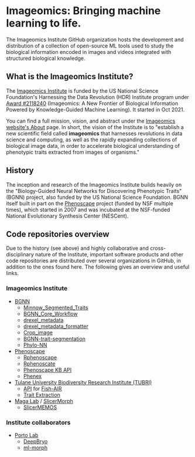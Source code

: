 # Imageomics: Bringing machine learning to life.

The Imageomics Institute GitHub organization hosts the development and distribution of a collection of open-source ML tools used to study the biological information encoded in images and videos integrated with structured biological knowledge.  

## What is the Imageomics Institute?

The [Imageomics Institute](https://imageomics.org) is funded by the US National Science Foundation's Harnessing the Data Revolution (HDR) Institute program under [Award #2118240](https://www.nsf.gov/awardsearch/showAward?AWD_ID=2118240) (Imageomics: A New Frontier of Biological Information Powered by Knowledge-Guided Machine Learning). It started in Oct 2021.

You can find a full mission, vision, and abstract under the [Imageomics website's About](https://imageomics.osu.edu/about) page. In short, the vision of the Institute is to "establish a new scientific field called **imageomics** that harnesses revolutions in data science and computing, as well as the rapidly expanding collections of biological image data, in order to accelerate biological understanding of phenotypic traits extracted from images of organisms."

## History

The inception and research of the Imageomics Institute builds heavily on the "Biology-Guided Neural Networks for Discovering Phenotypic Traits" (BGNN) project, also funded by the US National Science Foundation. BGNN itself built in part on the [Phenoscape](https://phenoscape.org) project (funded by NSF multiple times), which started in 2007 and was incubated at the NSF-funded National Evolutionary Synthesis Center (NESCent).

## Code repositories overview

Due to the history (see above) and highly collaborative and cross-disciplinary nature of the Institute, important software products and other code repositories are distributed over several organizations in GitHub, in addition to the ones found here. The following gives an overview and useful links.

### Imageomics Institute

- [BGNN](https://github.com/hdr-bgnn)
    * [Minnow_Segmented_Traits](https://github.com/hdr-bgnn/Minnow_Segmented_Traits)
    * [BGNN_Core_Workflow](https://github.com/hdr-bgnn/BGNN_Core_Workflow)
    * [drexel_metadata](https://github.com/hdr-bgnn/drexel_metadata)
    * [drexel_metadata_formatter](https://github.com/hdr-bgnn/drexel_metadata_formatter)
    * [Crop_image](https://github.com/hdr-bgnn/Crop_image)
    * [BGNN-trait-segmentation](https://github.com/hdr-bgnn/BGNN-trait-segmentation)
    * [Phylo-NN](https://github.com/elhamod/phylonn)
- [Phenoscape](https://github.com/phenoscape)
    * [Rphenoscape](https://rphenoscape.phenoscape.org/)
    * [Rphenoscate](https://github.com/uyedaj/rphenoscate)
    * [Phenoscape KB API](https://github.com/phenoscape/phenoscape-kb-services)
    * [Phenex](https://github.com/phenoscape/Phenex)
- [Tulane University Biodiversity Research Institute (TUBRI)](https://github.com/tubri)
    * [API](https://github.com/tubri/Fish-AIR_API) for [Fish-AIR](http://fishair.org)
    * [Trait Extraction](https://github.com/tubri/trait_extraction)
- [Maga Lab](https://www.seattlechildrens.org/research/centers-programs/developmental-biology-regenerative-medicine/labs/maga-lab/) / [SlicerMorph](https://github.com/SlicerMorph/SlicerMorph#readme)
    * [SlicerMEMOS](https://github.com/Slicermorph/SlicerMEMOs)

### Institute collaborators

- [Porto Lab](https://agporto.github.io)
    * [DeepBryo](https://github.com/agporto/Deepbryo)
    * [ml-morph](https://github.com/agporto/ml-morph)
